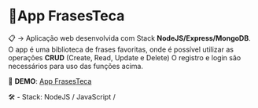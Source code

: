 # 📌**App FrasesTeca**

📋 → Aplicação web desenvolvida com Stack **NodeJS/Express/MongoDB**.
O app é uma biblioteca de frases favoritas, onde é possível utilizar as operações **CRUD** (Create, Read, Update e Delete) O registro e login são necessários para uso das funções acima.

🚀 **DEMO**: [App FrasesTeca](https://frasesteca.herokuapp.com)

🛠 - Stack: NodeJS / JavaScript /


<!-- 
1. → <a class="navbar-item" href="/quotes/add"> Add Quote </a>

2. → app.get('/quotes/add', (req, res) => {
        res.render('quotes/add')
      })

3. → -->